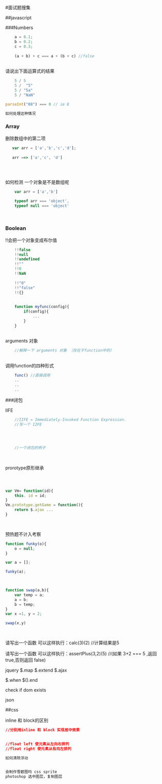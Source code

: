 #面试题搜集

##javascript

###Numbers

```javascript
    a = 0.1; 
    b = 0.2; 
    c = 0.3;
    
    (a + b) + c === a + (b + c) //false 
 
```

请说出下面运算式的结果

```javascript
    5 / 5
    5 /  "5"
    5 / "5a"
    5 / "NaN"

```

```javascript
parseInt("08") === 0 // ie 8

如何处理这种情况

```


### Array

删除数组中的第二项 

```javascript
   var arr = ['a','b','c','d'];
   
   arr ==> ['a','c', 'd']
   
 
   
```

如何检测 一个对象是不是数组呢
```javascript
    var arr = ['a','b']

    typeof arr === 'object',
    typeof null === 'object'
    
 
```


### Boolean

!!会把一个对象变成布尔值
```javascript
    !!false
    !!null 
    !!undefined 
    !!"" 
    !!0
    !!NaN
 
    !!"0"  
    !!"false" 
    !!{} 
 
 
    function myfunc(config){
        if(config){
            ...
        }
    }
    
```

arguments 对象

```javascript
    //解释一下 arguments 对象 （存在于function中的）
 

```

调用function的四种形式

```javascript
    func() //直接调用
    ..
	..
	..
```

###闭包

IIFE
```javascript
    //IIFE = Immediately-Invoked Function Expression.
    //写一个 IIFE
    
 
 
```


```javascript
    //一个闭包的例子
    
 

```


prorotype原形继承 
```javascript



var Vm= function(id){
    this. id = id;
}
Vm.prototype.getGame = function(){
    return $.ajax ...
}

 

```
 
预热题不计入考察

```javascript
function funky(o){ 
    o = null; 
}

var a = []; 

funky(a);

 

```

```javascript
function swap(a,b){
    var temp = a;
    a = b; 
    b = temp; 
}
var x =1, y = 2;

swap(x,y)

 
```

请写出一个函数 可以这样执行：calc(3)(2) //计算结果是5
 

请写出一个函数 可以这样执行：assertPlus(3,2)(5) //(如果 3+2 === 5 ,返回 true,否则返回 false)
 
 

jquery $.map $.extend $.ajax

$.when $().end

check if dom exists

json

 
 
##css


inline 和 block的区别
```css
//分别用inline 和 block 实现居中效果
 

//float left 使元素从左向右排列
//float right 使元素从有向左排列

如何清除浮动

 
会制作雪碧图吗 css sprite
photoshop 选中图层，复制图层



```

 
 
